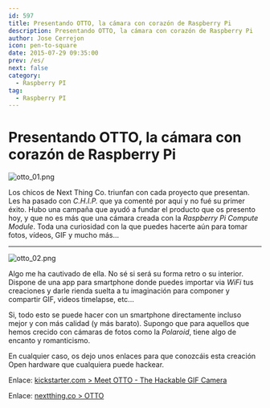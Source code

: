 ```yaml
---
id: 597
title: Presentando OTTO, la cámara con corazón de Raspberry Pi
description: Presentando OTTO, la cámara con corazón de Raspberry Pi
author: Jose Cerrejon
icon: pen-to-square
date: 2015-07-29 09:35:00
prev: /es/
next: false
category:
  - Raspberry PI
tag:
  - Raspberry PI
---
```


# Presentando OTTO, la cámara con corazón de Raspberry Pi

![otto_01.png](/images/2015/07/otto_01.png)

Los chicos de Next Thing Co. triunfan con cada proyecto que presentan. Les ha pasado con *C.H.I.P.* que ya comenté por aquí y no fué su primer éxito. Hubo una campaña que ayudó a fundar el producto que os presento hoy, y que no es más que una cámara creada con la *Raspberry Pi Compute Module*. Toda una curiosidad con la que puedes hacerte aún para tomar fotos, vídeos, GIF y mucho más...

- - -
![otto_02.png](/images/2015/07/otto_02.png)

Algo me ha cautivado de ella. No sé si será su forma retro o su interior. Dispone de una app para smartphone donde puedes importar via *WiFi* tus creaciones y darle rienda suelta a tu imaginación para componer y compartir GIF, videos timelapse, etc...

Si, todo esto se puede hacer con un smartphone directamente incluso mejor y con más calidad (y más barato). Supongo que para aquellos que hemos crecido con cámaras de fotos como la *Polaroid*, tiene algo de encanto y romanticismo.

En cualquier caso, os dejo unos enlaces para que conozcáis esta creación Open hardware que cualquiera puede hackear. 

Enlace: [kickstarter.com > Meet OTTO - The Hackable GIF Camera](https://www.kickstarter.com/projects/1598272670/meet-otto-the-hackable-gif-camera/description)

Enlace: [nextthing.co > OTTO](http://nextthing.co/otto.html) 